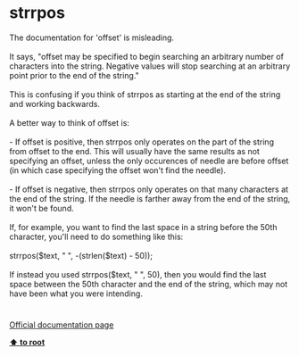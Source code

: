 # strrpos




<div class="phpcode"><span class="html">
The documentation for &apos;offset&apos; is misleading.<br><br>It says, &quot;offset may be specified to begin searching an arbitrary number of characters into the string. Negative values will stop searching at an arbitrary point prior to the end of the string.&quot;<br><br>This is confusing if you think of strrpos as starting at the end of the string and working backwards.<br><br>A better way to think of offset is:<br><br>- If offset is positive, then strrpos only operates on the part of the string from offset to the end. This will usually have the same results as not specifying an offset, unless the only occurences of needle are before offset (in which case specifying the offset won&apos;t find the needle).<br><br>- If offset is negative, then strrpos only operates on that many characters at the end of the string. If the needle is farther away from the end of the string, it won&apos;t be found.<br><br>If, for example, you want to find the last space in a string before the 50th character, you&apos;ll need to do something like this:<br><br>strrpos($text, &quot; &quot;, -(strlen($text) - 50));<br><br>If instead you used strrpos($text, &quot; &quot;, 50), then you would find the last space between the 50th character and the end of the string, which may not have been what you were intending.</span>
</div>
  

#

[Official documentation page](https://www.php.net/manual/en/function.strrpos.php)

**[⬆ to root](/)**